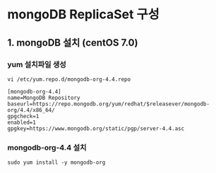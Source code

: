 # mongoDB ReplicaSet 구성
## 1. mongoDB 설치 (centOS 7.0)
### yum 설치파일 생성
```
vi /etc/yum.repo.d/mongodb-org-4.4.repo
```
```
[mongodb-org-4.4]
name=MongoDB Repository
baseurl=https://repo.mongodb.org/yum/redhat/$releasever/mongodb-org/4.4/x86_64/
gpgcheck=1
enabled=1
gpgkey=https://www.mongodb.org/static/pgp/server-4.4.asc
```
### mongodb-org-4.4 설치
```
sudo yum install -y mongodb-org
```
